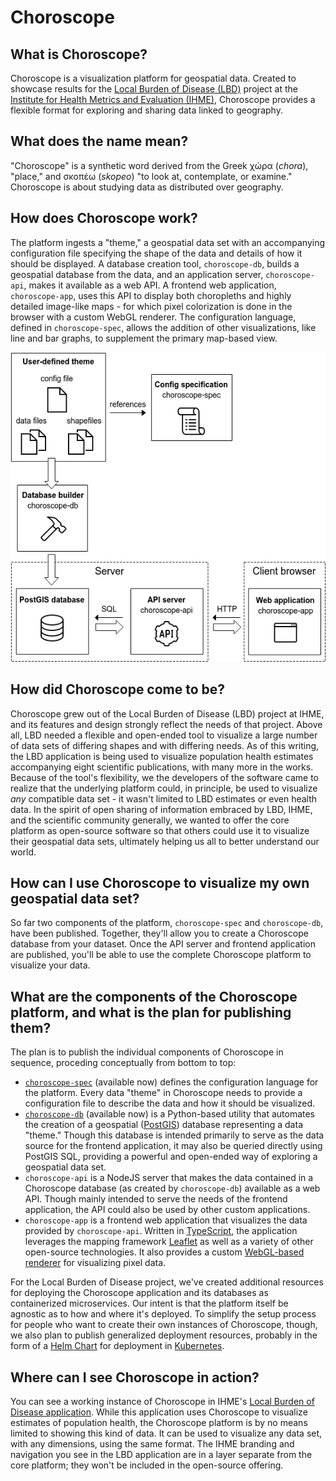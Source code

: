 # Choroscope

## What is Choroscope?

Choroscope is a visualization platform for geospatial data. Created to showcase results for the [Local Burden of Disease (LBD)](http://www.healthdata.org/lbd) project at the [Institute for Health Metrics and Evaluation (IHME)](http://www.healthdata.org), Choroscope provides a flexible format for exploring and sharing data linked to geography.

## What does the name mean?

"Choroscope" is a synthetic word derived from the Greek χώρα (_chora_), "place," and σκoπέω (_skopeo_) "to look at, contemplate, or examine." Choroscope is about studying data as distributed over geography.

## How does Choroscope work?

The platform ingests a "theme," a geospatial data set with an accompanying configuration file specifying the shape of the data and details of how it should be displayed. A database creation tool, `choroscope-db`, builds a geospatial database from the data, and an application server, `choroscope-api`, makes it available as a web API. A frontend web application, `choroscope-app`, uses this API to display both choropleths and highly detailed image-like maps - for which pixel colorization is done in the browser with a custom WebGL renderer. The configuration language, defined in `choroscope-spec`, allows the addition of other visualizations, like line and bar graphs, to supplement the primary map-based view.

![Choroscope architecture diagram](./resources/choroscope-architecture-diagram.png)

## How did Choroscope come to be?

Choroscope grew out of the Local Burden of Disease (LBD) project at IHME, and its features and design strongly reflect the needs of that project. Above all, LBD needed a flexible and open-ended tool to visualize a large number of data sets of differing shapes and with differing needs. As of this writing, the LBD application is being used to visualize population health estimates accompanying eight scientific publications, with many more in the works. Because of the tool's flexibility, we the developers of the software came to realize that the underlying platform could, in principle, be used to visualize _any_ compatible data set - it wasn't limited to LBD estimates or even health data. In the spirit of open sharing of information embraced by LBD, IHME, and the scientific community generally, we wanted to offer the core platform as open-source software so that others could use it to visualize their geospatial data sets, ultimately helping us all to better understand our world.

## How can I use Choroscope to visualize my own geospatial data set?

So far two components of the platform, `choroscope-spec` and `choroscope-db`, have been published. Together, they'll allow you to create a Choroscope database from your dataset. Once the API server and frontend application are published, you'll be able to use the complete Choroscope platform to visualize your data.

## What are the components of the Choroscope platform, and what is the plan for publishing them?

The plan is to publish the individual components of Choroscope in sequence, proceding conceptually from bottom to top:

- [`choroscope-spec`](https://github.com/choroscope/choroscope-spec) (available now) defines the configuration language for the platform. Every data "theme" in Choroscope needs to provide a configuration file to describe the data and how it should be visualized.
- [`choroscope-db`](https://github.com/choroscope/choroscope-db) (available now) is a Python-based utility that automates the creation of a geospatial ([PostGIS](http://postgis.net/)) database representing a data "theme." Though this database is intended primarily to serve as the data source for the frontend application, it may also be queried directly using PostGIS SQL, providing a powerful and open-ended way of exploring a geospatial data set.
- `choroscope-api` is a NodeJS server that makes the data contained in a Choroscope database (as created by `choroscope-db`) available as a web API. Though mainly intended to serve the needs of the frontend application, the API could also be used by other custom applications.
- `choroscope-app` is a frontend web application that visualizes the data provided by `choroscope-api`. Written in [TypeScript](http://www.typescriptlang.org/), the application leverages the mapping framework [Leaflet](https://leafletjs.com/) as well as a variety of other open-source technologies. It also provides a custom [WebGL-based renderer](https://github.com/ihmeuw/leaflet.tilelayer.glcolorscale) for visualizing pixel data.

For the Local Burden of Disease project, we've created additional resources for deploying the Choroscope application and its databases as containerized microservices. Our intent is that the platform itself be agnostic as to how and where it's deployed. To simplify the setup process for people who want to create their own instances of Choroscope, though, we also plan to publish generalized deployment resources, probably in the form of a [Helm Chart](https://helm.sh/) for deployment in [Kubernetes](https://kubernetes.io/).

## Where can I see Choroscope in action?

You can see a working instance of Choroscope in IHME's [Local Burden of Disease application](https://vizhub.healthdata.org/lbd). While this application uses Choroscope to visualize estimates of population health, the Choroscope platform is by no means limited to showing this kind of data. It can be used to visualize any data set, with any dimensions, using the same format. The IHME branding and navigation you see in the LBD application are in a layer separate from the core platform; they won't be included in the open-source offering.
